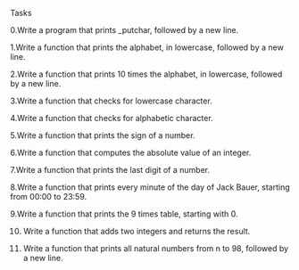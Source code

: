 Tasks

0.Write a program that prints _putchar, followed by a new line.

1.Write a function that prints the alphabet, in lowercase, followed by a new line.

2.Write a function that prints 10 times the alphabet, in lowercase, followed by a new line.

3.Write a function that checks for lowercase character.

4.Write a function that checks for alphabetic character.

5.Write a function that prints the sign of a number.

6.Write a function that computes the absolute value of an integer.

7.Write a function that prints the last digit of a number.

8.Write a function that prints every minute of the day of Jack Bauer, starting from 00:00 to 23:59.

9.Write a function that prints the 9 times table, starting with 0.

10. Write a function that adds two integers and returns the result.

11. Write a function that prints all natural numbers from n to 98, followed by a new line.
